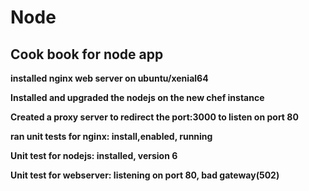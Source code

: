 # Node
## Cook book for node app

**installed nginx web server on ubuntu/xenial64**

**Installed and upgraded the nodejs on the new chef instance**

**Created a proxy server to redirect the port:3000 to listen on port 80**

**ran unit tests for nginx: install,enabled, running**

**Unit test for nodejs: installed, version 6**

**Unit test for webserver: listening on port 80, bad gateway(502)**

